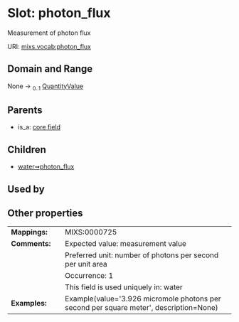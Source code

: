 
# Slot: photon_flux


Measurement of photon flux

URI: [mixs.vocab:photon_flux](https://w3id.org/mixs/vocab/photon_flux)


## Domain and Range

None &#8594;  <sub>0..1</sub> [QuantityValue](QuantityValue.md)

## Parents

 *  is_a: [core field](core_field.md)

## Children

 *  [water➞photon_flux](water_photon_flux.md)

## Used by


## Other properties

|  |  |  |
| --- | --- | --- |
| **Mappings:** | | MIXS:0000725 |
| **Comments:** | | Expected value: measurement value |
|  | | Preferred unit: number of photons per second per unit area |
|  | | Occurrence: 1 |
|  | | This field is used uniquely in: water |
| **Examples:** | | Example(value='3.926 micromole photons per second per square meter', description=None) |

